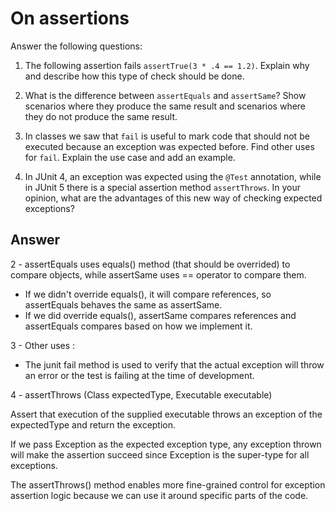 # On assertions

Answer the following questions:

1. The following assertion fails `assertTrue(3 * .4 == 1.2)`. Explain why and describe how this type of check should be done.

2. What is the difference between `assertEquals` and `assertSame`? Show scenarios where they produce the same result and scenarios where they do not produce the same result.

3. In classes we saw that `fail` is useful to mark code that should not be executed because an exception was expected before. Find other uses for `fail`. Explain the use case and add an example.

4. In JUnit 4, an exception was expected using the `@Test` annotation, while in JUnit 5 there is a special assertion method `assertThrows`. In your opinion, what are the advantages of this new way of checking expected exceptions?

## Answer

2 - assertEquals uses equals() method (that should be overrided) to compare objects, while assertSame uses == operator to compare them.
 - If we didn't override equals(), it will compare references, so assertEquals behaves the same as assertSame.
 - If we did override equals(), assertSame compares references and assertEquals compares based on how we implement it.

3 -  Other uses :
- The junit fail method is used to verify that the actual exception will throw an error or the test is failing at the time of development.

4 - assertThrows (Class<T> expectedType, Executable executable)
 
 Assert that execution of the supplied executable throws an exception of the expectedType and return the exception.
 
If we pass Exception as the expected exception type, any exception thrown will make the assertion succeed since Exception is the super-type for all exceptions.
 
The assertThrows() method enables more fine-grained control for exception assertion logic because we can use it around specific parts of the code.
